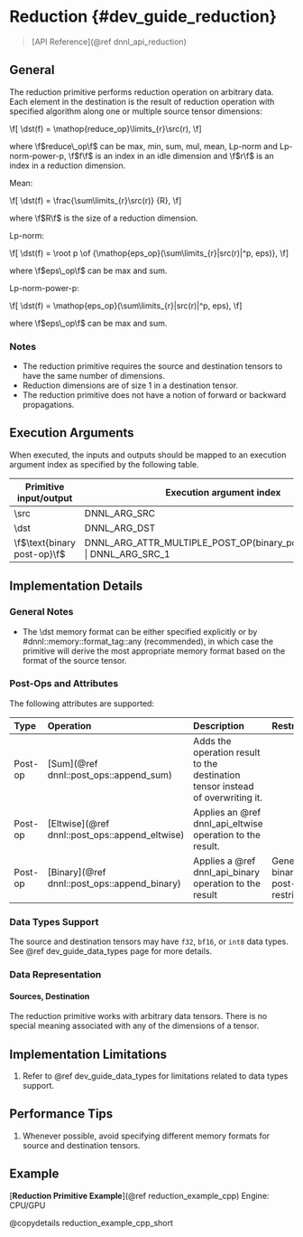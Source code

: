 Reduction {#dev_guide_reduction}
============================
>
> [API Reference](@ref dnnl_api_reduction)
>

## General

The reduction primitive performs reduction operation on arbitrary data. Each
element in the destination is the result of reduction operation with specified
algorithm along one or multiple source tensor dimensions:

\f[
    \dst(f) = \mathop{reduce\_op}\limits_{r}\src(r),
\f]

where \f$reduce\_op\f$ can be max, min, sum, mul, mean, Lp-norm and
Lp-norm-power-p, \f$f\f$ is an index in an idle dimension and \f$r\f$ is an
index in a reduction dimension.

Mean:

\f[
    \dst(f) = \frac{\sum\limits_{r}\src(r)} {R},
\f]

where \f$R\f$ is the size of a reduction dimension.

Lp-norm:

\f[
    \dst(f) = \root p \of {\mathop{eps\_op}(\sum\limits_{r}|src(r)|^p, eps)},
\f]

where \f$eps\_op\f$ can be max and sum.

Lp-norm-power-p:

\f[
    \dst(f) = \mathop{eps\_op}(\sum\limits_{r}|src(r)|^p, eps),
\f]

where \f$eps\_op\f$ can be max and sum.

### Notes

 * The reduction primitive requires the source and destination tensors to have
   the same number of dimensions.
 * Reduction dimensions are of size 1 in a destination tensor.
 * The reduction primitive does not have a notion of forward or backward
   propagations.

## Execution Arguments

When executed, the inputs and outputs should be mapped to an execution
argument index as specified by the following table.

| Primitive input/output      | Execution argument index |
| ---                         | ---                      |
| \src                        | DNNL_ARG_SRC             |
| \dst                        | DNNL_ARG_DST             |
| \f$\text{binary post-op}\f$ | DNNL_ARG_ATTR_MULTIPLE_POST_OP(binary_post_op_position) \| DNNL_ARG_SRC_1 |

## Implementation Details

### General Notes
 * The \dst memory format can be either specified explicitly or by
   #dnnl::memory::format_tag::any (recommended), in which case the primitive
   will derive the most appropriate memory format based on the format of the
   source tensor.

### Post-Ops and Attributes

The following attributes are supported:

| Type    | Operation                                      | Description                                                                    | Restrictions                        |
| :--     | :--                                            | :--                                                                            | :--                                 |
| Post-op | [Sum](@ref dnnl::post_ops::append_sum)         | Adds the operation result to the destination tensor instead of overwriting it. |                                     |
| Post-op | [Eltwise](@ref dnnl::post_ops::append_eltwise) | Applies an @ref dnnl_api_eltwise operation to the result.                      |                                     |
| Post-op | [Binary](@ref dnnl::post_ops::append_binary)   | Applies a @ref dnnl_api_binary operation to the result                         | General binary post-op restrictions |

### Data Types Support

The source and destination tensors may have `f32`, `bf16`, or `int8` data types.
See @ref dev_guide_data_types page for more details.

### Data Representation

#### Sources, Destination

The reduction primitive works with arbitrary data tensors. There is no special
meaning associated with any of the dimensions of a tensor.

## Implementation Limitations

1. Refer to @ref dev_guide_data_types for limitations related to data types
   support.

## Performance Tips

1. Whenever possible, avoid specifying different memory formats for source
   and destination tensors.

## Example

[**Reduction Primitive Example**](@ref reduction_example_cpp)
Engine: CPU/GPU

@copydetails reduction_example_cpp_short
